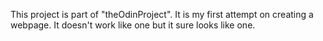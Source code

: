 This project is part of "theOdinProject".
It is my first attempt on creating a webpage.
It doesn't work like one but it sure looks like one.
